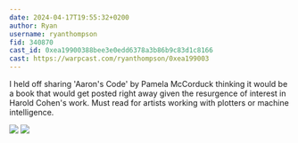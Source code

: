 ```yaml
---
date: 2024-04-17T19:55:32+0200
author: Ryan
username: ryanthompson
fid: 340870
cast_id: 0xea19900388bee3e0edd6378a3b86b9c83d1c8166
cast: https://warpcast.com/ryanthompson/0xea199003
---
```

I held off sharing 'Aaron's Code' by Pamela McCorduck thinking it would be a book that would get posted right away given the resurgence of interest in Harold Cohen's work. Must read for artists working with plotters or machine intelligence.  

![](https://imagedelivery.net/BXluQx4ige9GuW0Ia56BHw/2c34c06d-5994-4335-ab40-ec6d01b9e700/original)
![](https://imagedelivery.net/BXluQx4ige9GuW0Ia56BHw/57cc5879-15ad-4619-c9e4-6c44390d4900/original)